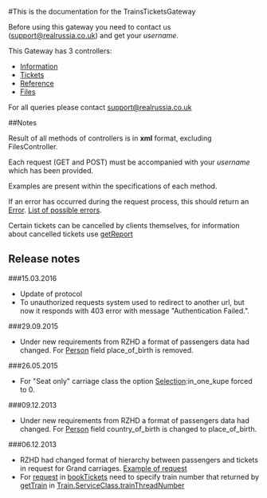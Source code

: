 #This is the documentation for the TrainsTicketsGateway

Before using this gateway you need to contact us (<support@realrussia.co.uk>) and get your _username_.

This Gateway has 3 controllers:

 * [Information][]
 * [Tickets][]
 * [Reference][]
 * [Files][]

[Information]: controllers/InformationController.rst "Specification of Information controller"
[Tickets]: controllers/TicketsController.rst "Specification of Tickets controller"
[Reference]: controllers/ReferenceController.rst "Reference book for all IDs used in system"
[Files]: controllers/FilesController.rst "Files for downloading"

For all queries please contact <support@realrussia.co.uk>

##Notes

Result of all methods of controllers is in **xml** format, excluding FilesController.

Each request (GET and POST) must be accompanied with your _username_ which has been provided. 

Examples are present within the specifications of each method.

If an error has occurred during the request process, this should return an [Error](/models/response/Error.rst). [List of possible errors](articles/errors.rst).

Certain tickets can be cancelled by clients themselves, for information about cancelled tickets use [getReport](/controllers/InformationController.rst#getreport)

## Release notes

###15.03.2016

 * Update of protocol
 * To unauthorized requests system used to redirect to another url, but now it responds with 403 error with message "Authentication Failed.".   

###29.09.2015

 * Under new requirements from RZHD a format of passengers data had changed. For [Person](/models/request/Person.rst) field place_of_birth is removed.
 
###26.05.2015

 * For "Seat only" carriage class the option [Selection](/models/request/Selection.rst):in_one_kupe forced to 0.

###09.12.2013

 * Under new requirements from RZHD a format of passengers data had changed. For [Person](/models/request/Person.rst) field country_of_birth is changed to place_of_birth.

###06.12.2013

 * RZHD had changed format of hierarchy between passengers and tickets in request for Grand carriages. [Example of request](/examples/bookTicketsGrand.xml)
 * For [request](/models/request/BookTickets.rst) in [bookTickets](/controllers/TicketsController.rst#booktickets) need to specify train number that returned by [getTrain](/controllers/InformationController.rst#gettrain) in [Train.ServiceClass.trainThreadNumber](/models/response/ServiceClass.rst)
